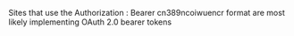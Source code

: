 Sites that use the Authorization : Bearer cn389ncoiwuencr format are most likely implementing OAuth 2.0 bearer tokens